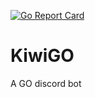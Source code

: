 [![Go Report Card](https://goreportcard.com/badge/github.com/Fogapod/KiwiGO)](https://goreportcard.com/report/github.com/Fogapod/KiwiGO)

# KiwiGO
A GO discord bot
